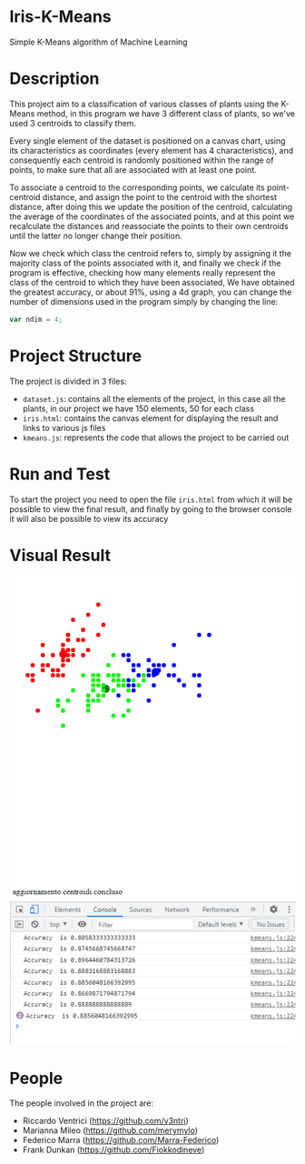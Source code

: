 # Iris-K-Means
Simple K-Means algorithm of Machine Learning 

# Description
This project aim to a classification of various classes of plants using the K-Means method, in this program we have 3 different class of plants, so we've used 3 centroids to classify them. 

Every single element of the dataset is positioned on a canvas chart, using its characteristics as coordinates (every element has 4 characteristics), and consequently each centroid is randomly positioned within the range of points, to make sure that all are associated with at least one point.

To associate a centroid to the corresponding points, we calculate its point-centroid distance, and assign the point to the centroid with the shortest distance, after doing this we update the position of the centroid, calculating the average of the coordinates of the associated points, and at this point we recalculate the distances and reassociate the points to their own centroids until the latter no longer change their position.

Now we check which class the centroid refers to, simply by assigning it the majority class of the points associated with it, and finally we check if the program is effective, checking how many elements really represent the class of the centroid to which they have been associated, We have obtained the greatest accuracy, or about 91%, using a 4d graph, you can change the number of dimensions used in the program simply by changing the line:
```javascript
var ndim = 4;
```
# Project Structure
The project is divided in 3 files:
 * `dataset.js`: contains all the elements of the project, in this case all the plants, in our project we have 150 elements, 50 for each class
 * `iris.html`: contains the canvas element for displaying the result and links to various js files
 * `kmeans.js`: represents the code that allows the project to be carried out
# Run and Test
To start the project you need to open the file `iris.html` from which it will be possible to view the final result, and finally by going to the browser console it will also be possible to view its accuracy

 # Visual Result
 ![Screenshot](iris.PNG) 
 ![Screenshot](accuracy.PNG) 

# People
The people involved in the project are:
  * Riccardo Ventrici (https://github.com/v3ntri)
  * Marianna Mileo (https://github.com/merymylo)
  * Federico Marra (https://github.com/Marra-Federico)
  * Frank Dunkan (https://github.com/Fiokkodineve)
